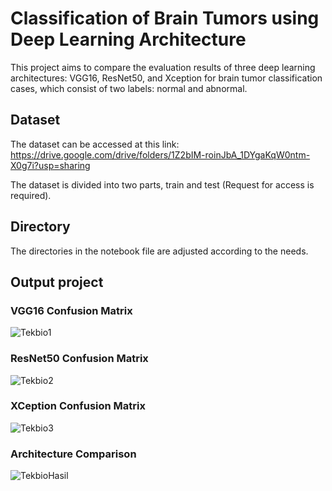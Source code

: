 # Classification of Brain Tumors using Deep Learning Architecture
This project aims to compare the evaluation results of three deep learning architectures: VGG16, ResNet50, and Xception for brain tumor classification cases, which consist of two labels: normal and abnormal.

## Dataset
The dataset can be accessed at this link: https://drive.google.com/drive/folders/1Z2bIM-roinJbA_1DYgaKqW0ntm-X0g7i?usp=sharing 

The dataset is divided into two parts, train and test (Request for access is required).

## Directory
The directories in the notebook file are adjusted according to the needs.

## Output project
### VGG16 Confusion Matrix
![Tekbio1](https://github.com/Ares0098/Klasifikasi-Tumor-Otak-menggunakan-Arsitektur-Deep-Learning/assets/87215213/9e7341d4-6917-4629-9b0a-aaafbbdbb92d)
### ResNet50 Confusion Matrix
![Tekbio2](https://github.com/Ares0098/Klasifikasi-Tumor-Otak-menggunakan-Arsitektur-Deep-Learning/assets/87215213/66bfedf5-71a6-4715-8c82-f71523618ad5)
### XCeption Confusion Matrix
![Tekbio3](https://github.com/Ares0098/Klasifikasi-Tumor-Otak-menggunakan-Arsitektur-Deep-Learning/assets/87215213/2fe3bf90-1eba-4447-8cc2-1e957f67c202)

### Architecture Comparison
![TekbioHasil](https://github.com/Ares0098/Klasifikasi-Tumor-Otak-menggunakan-Arsitektur-Deep-Learning/assets/87215213/e3a55dca-a7b9-4d54-80d3-1f582917061b)
